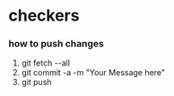 # checkers

### how to push changes
1. git fetch --all
2. git commit -a -m "Your Message here"
3. git push